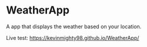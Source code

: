 # WeatherApp
A app that displays the weather based on your location.

Live test: https://kevinmighty98.github.io/WeatherApp/
